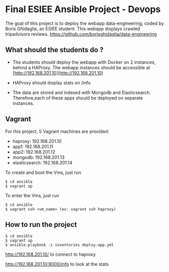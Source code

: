 # Final ESIEE Ansible Project  - Devops

The goal of this project is to deploy the webapp data-engineering, coded by Boris Ghidaglia, an ESIEE student.
This webapp displays crawled tripadvisors reviews. https://github.com/borisghidaglia/data-engineering

## What should the students do ?

- The students should deploy the webapp with Docker on 2 instances, behind a HAProxy. 
The webapp instances should be accessible at [http://192.168.201.10](http://192.168.201.10)

- HAProxy should display stats on /info

- The data are stored and indexed with Mongodb and Elasticsearch. Therefore,each of these apps should be deployed on separate instances.

## Vagrant

For this project, 5 Vagrant machines are provided:

- haproxy: 192.168.201.10
- app1: 192.168.201.11
- app2: 192.168.201.12
- mongodb: 192.168.201.13
- elasticsearch: 192.168.201.14

To create and boot the Vms, just run

```
$ cd ansible
$ vagrant up
```

To enter the Vms, just run

```
$ cd ansible
$ vagrant ssh <vm_name> (ex: vagrant ssh haproxy)
```

## How to run the project

```
$ cd ansible
$ vagrant up
$ ansible-playbook -i inventories deploy-app.yml
```

http://192.168.201.10/ to connect to haproxy

http://192.168.201.10:9000/info to look at the stats
